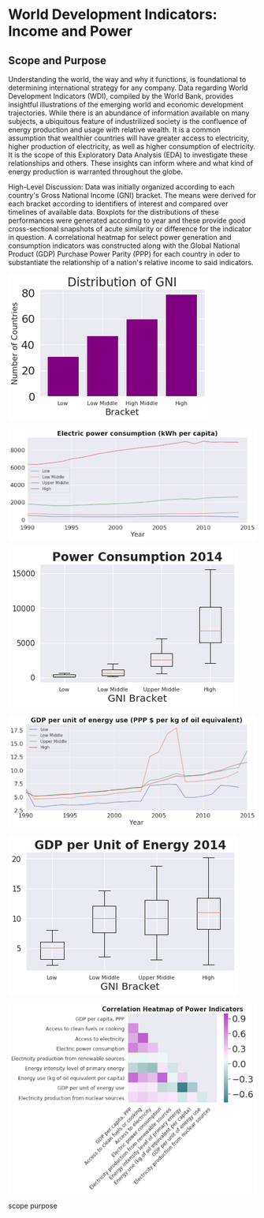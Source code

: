 # World Development Indicators: Income and Power

## Scope and Purpose
Understanding the world, the way and why it functions, is foundational to determining international strategy for any company. Data regarding World Development Indicators (WDI), compiled by the World Bank, provides insightful illustrations of the emerging world and economic development trajectories. While there is an abundance of information available on many subjects, a ubiquitous feature of industrilized society is the confluence of energy production and usage with relative wealth. It is a common assumption that wealthier countries will have greater access to electricity, higher production of electricity, as well as higher consumption of electricity. It is the scope of this Exploratory Data Analysis (EDA) to investigate these relationships and others. These insights can inform where and what kind of energy production is warranted throughout the globe. 


High-Level Discussion: Data was initially organized according to each country's Gross National Income (GNI) bracket. The means were derived for each bracket according to identifiers of interest and compared over timelines of available data. Boxplots for the distributions of these performances were generated according to year and these provide good cross-sectional snapshots of acute similarity or difference for the indicator in question. A correlational heatmap for select power generation and consumption indicators was constructed along with the Global National Product (GDP) Purchase Power Parity (PPP) for each country in oder to substantiate the relationship of a nation's relative income to said indicators.


![](img/basic_distribution.png)


![](img/elec_plot.png)


![](img/elec_box.png)


![](img/gdp_plot.png)


![](img/gdp_box.png)


![](img/corr_hm.png)




scope
purpose 

